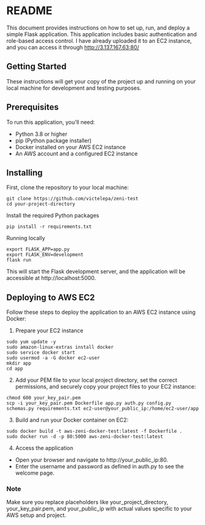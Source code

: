 # README

This document provides instructions on how to set up, run, and deploy a simple Flask application. This application includes 
basic authentication and role-based access control. I have already uploaded it to an EC2 instance, and you can access it
through http://3.137.167.63:80/

## Getting Started

These instructions will get your copy of the project up and running on your local machine for development and testing purposes.

## Prerequisites

To run this application, you'll need:
- Python 3.8 or higher
- pip (Python package installer)
- Docker installed on your AWS EC2 instance
- An AWS account and a configured EC2 instance

## Installing
First, clone the repository to your local machine:

```
git clone https://github.com/victelepa/zeni-test
cd your-project-directory
```

Install the required Python packages
```
pip install -r requirements.txt
```

Running locally
```
export FLASK_APP=app.py
export FLASK_ENV=development
flask run
```

This will start the Flask development server, and the application will be accessible at http://localhost:5000.

## Deploying to AWS EC2

Follow these steps to deploy the application to an AWS EC2 instance using Docker:

1. Prepare your EC2 instance
```
sudo yum update -y
sudo amazon-linux-extras install docker
sudo service docker start
sudo usermod -a -G docker ec2-user
mkdir app
cd app
```

2. Add your PEM file to your local project directory, set the correct permissions, and securely copy your project files to your EC2 instance:
```
chmod 600 your_key_pair.pem
scp -i your_key_pair.pem Dockerfile app.py auth.py config.py schemas.py requirements.txt ec2-user@your_public_ip:/home/ec2-user/app
```

3. Build and run your Docker container on EC2:
```
sudo docker build -t aws-zeni-docker-test:latest -f Dockerfile .
sudo docker run -d -p 80:5000 aws-zeni-docker-test:latest
```

4. Access the application
- Open your browser and navigate to http://your_public_ip:80.
- Enter the username and password as defined in auth.py to see the welcome page.

### Note
Make sure you replace placeholders like your_project_directory, your_key_pair.pem, and your_public_ip with actual values specific to your AWS setup and project.

